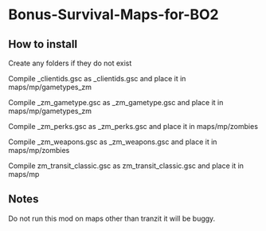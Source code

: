 # Bonus-Survival-Maps-for-BO2

## How to install

Create any folders if they do not exist

Compile _clientids.gsc as _clientids.gsc and place it in maps/mp/gametypes_zm

Compile _zm_gametype.gsc as _zm_gametype.gsc and place it in maps/mp/gametypes_zm

Compile _zm_perks.gsc as _zm_perks.gsc and place it in maps/mp/zombies

Compile _zm_weapons.gsc as _zm_weapons.gsc and place it in maps/mp/zombies

Compile zm_transit_classic.gsc as zm_transit_classic.gsc and place it in maps/mp

## Notes

Do not run this mod on maps other than tranzit it will be buggy.
